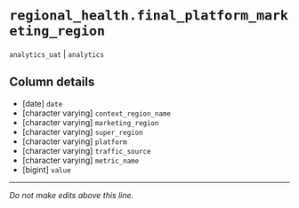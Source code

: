 # `regional_health.final_platform_marketing_region`
`analytics_uat` | `analytics`

## Column details
* [date]      `date`
* [character varying] `context_region_name`
* [character varying] `marketing_region`
* [character varying] `super_region`
* [character varying] `platform`
* [character varying] `traffic_source`
* [character varying] `metric_name`
* [bigint]    `value`

-------------------------------------------------------------------------------
*Do not make edits above this line.*
